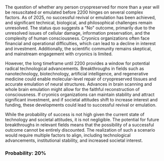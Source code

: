 The question of whether any person cryopreserved for more than a year will be resuscitated or emulated before 2200 hinges on several complex factors. As of 2025, no successful revival or emulation has been achieved, and significant technical, biological, and philosophical challenges remain unresolved. The status quo suggests a "No" outcome, primarily due to the unresolved issues of cellular damage, information preservation, and the complexity of human consciousness. Cryonics organizations often face financial and operational difficulties, which can lead to a decline in interest and investment. Additionally, the scientific community remains skeptical, and mainstream engagement with cryonics is limited.

However, the long timeframe until 2200 provides a window for potential radical technological advancements. Breakthroughs in fields such as nanotechnology, biotechnology, artificial intelligence, and regenerative medicine could enable molecular-level repair of cryopreserved tissues and accurate emulation of neural structures. Advances in brain scanning and whole brain emulation might allow for the faithful reconstruction of consciousness. If cryonics organizations can maintain stability and attract significant investment, and if societal attitudes shift to increase interest and funding, these developments could lead to successful revival or emulation.

While the probability of success is not high given the current state of technology and societal attitudes, it is not negligible. The potential for future breakthroughs in relevant fields means that the possibility of a successful outcome cannot be entirely discounted. The realization of such a scenario would require multiple factors to align, including technological advancements, institutional stability, and increased societal interest.

### Probability: 20%